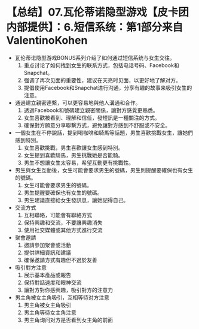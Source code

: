 # 【总结】07.瓦伦蒂诺隐型游戏【皮卡团内部提供】：6.短信系统：第1部分来自ValentinoKohen

-   瓦伦蒂诺隐型游戏BONUS系列介绍了如何通过短信系统与女生交往。
    1.  重点讨论了如何找到女生的联系方式，包括电话号码、Facebook和Snapchat。
    2.  强调了再次见面的重要性，建议在天亮时见面，以更好地了解对方。
    3.  提倡使用Facebook和Snapchat进行沟通，分享有趣的故事来吸引女生的注意。
-   通過建立親密連繫，可以更容易地與他人溝通和合作。
    1.  透過Facebook和號碼建立親密關係，讓對方感覺更熟悉。
    2.  女生喜歡被看到、理解和信任，發短訊是一種關注的方式。
    3.  確保對方願意分享聯繫方式，避免讓對方感到不舒服或不安全。
-   一個女生在不停說話，提到喝咖啡和騎馬等話題，男生喜歡挑戰女生，讓她們感到特別。
    1.  女生喜歡挑戰，男生喜歡讓女生感到特別。
    2.  女生提到喜歡騎馬，男生挑戰她是否能騎。
    3.  男生不想讓女生太容易，希望互動更有挑戰性。
-   男生與女生互動後，女生可能會要求男生的號碼，男生則提醒要確保也有女生的號碼。
    1.  女生可能會要求男生的號碼。
    2.  男生提醒要確保也有女生的號碼。
    3.  男生建議直接給女生發訊息，讓她記得自己。
-   交流方式
    1.  互相聯絡，可能會有聯絡方式
    2.  保持興趣和交流，不要讓興趣消失
    3.  使用社交媒體或其他方式進行交流
-   聚會邀請
    1.  邀請參加聚會或活動
    2.  提供詳細資訊和建議
    3.  確保邀請方式有趣但不過於友善
-   吸引對方注意
    1.  展示基本產品或報告
    2.  保持對話速度和眼神交流
    3.  讓對方對你感興趣，吸引對方的注意力
-   男主角被女主角吸引，互相等待对方注意
    1.  男主角被女主角吸引
    2.  男主角等待女主角注意
    3.  男主角询问对方是否看到女主角的前面